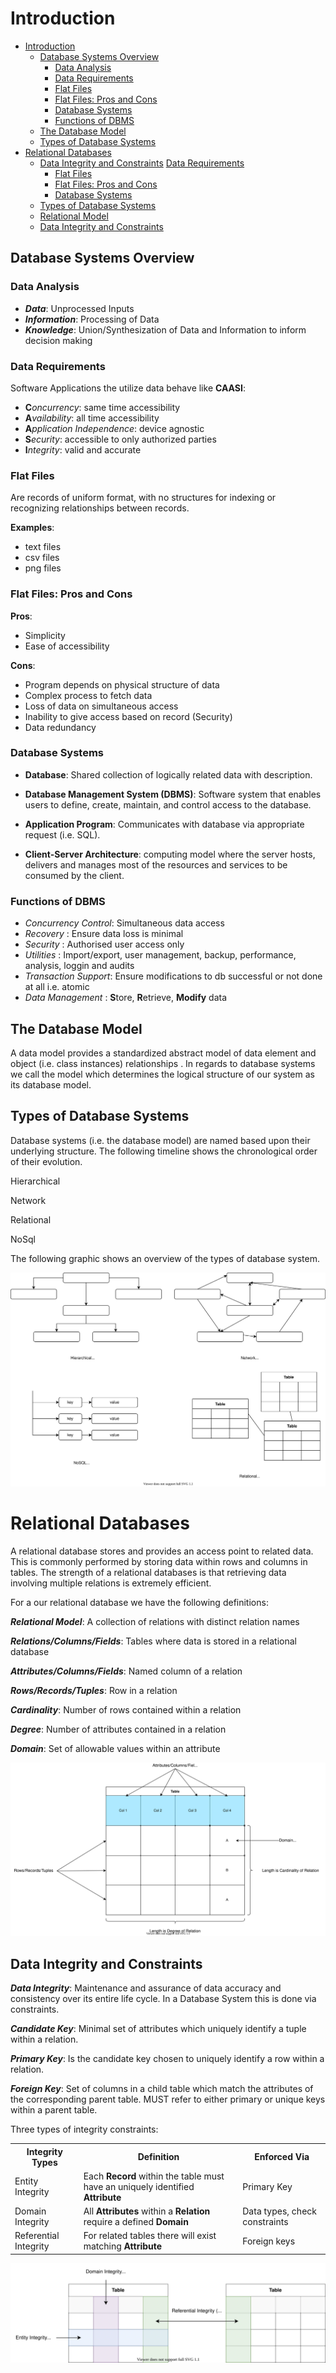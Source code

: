 <link rel="stylesheet" type="text/css" href="./assets/timeline.css">
<link rel="stylesheet" type="text/css" href="./assets/white-bg.css">

# Introduction

- [Introduction](#introduction)
  - [Database Systems Overview](#database-systems-overview)
    - [Data Analysis](#data-analysis)
    - [Data Requirements](#data-requirements)
    - [Flat Files](#flat-files)
    - [Flat Files: Pros and Cons](#flat-files-pros-and-cons)
    - [Database Systems](#database-systems)
    - [Functions of DBMS](#functions-of-dbms)
  - [The Database Model](#the-database-model)
  - [Types of Database Systems](#types-of-database-systems)
- [Relational Databases](#relational-databases)
  - [Data Integrity and Constraints](#data-integrity-and-constraints)
   [Data Requirements](#data-requirements)
    - [Flat Files](#flat-files)
    - [Flat Files: Pros and Cons](#flat-files-pros-and-cons)
    - [Database Systems](#database-systems)
  - [Types of Database Systems](#types-of-database-systems)
  - [Relational Model](#relational-model)
  - [Data Integrity and Constraints](#data-integrity-and-constraints)

## Database Systems Overview

### Data Analysis

- _**Data**_: Unprocessed Inputs
- _**Information**_: Processing of Data
- _**Knowledge**_: Union/Synthesization of Data and Information to inform decision
  making

### Data Requirements

Software Applications the utilize data behave like **CAASI**:

- **C**_oncurrency_: same time accessibility
- **A**_vailability_: all time accessibility
- **A**_pplication Independence_: device agnostic
- **S**_ecurity_: accessible to only authorized parties
- **I**_ntegrity_: valid and accurate

### Flat Files

Are records of uniform format, with no structures for indexing or recognizing
relationships between records.

**Examples**:

- text files
- csv files
- png files

### Flat Files: Pros and Cons

**Pros**:

- Simplicity
- Ease of accessibility

**Cons**:

- Program depends on physical structure of data
- Complex process to fetch data
- Loss of data on simultaneous access
- Inability to give access based on record (Security)
- Data redundancy

### Database Systems

* **Database**: Shared collection of logically related data with description.

* **Database Management System (DBMS)**: Software system that enables users to
define, create, maintain, and control access to the database.

* **Application Program**: Communicates with database via appropriate request
(i.e. SQL).

* **Client-Server Architecture**: computing model where the server hosts, delivers
and manages most of the resources and services to be consumed by the client.

### Functions of DBMS

- _Concurrency Control_: Simultaneous data access
- _Recovery_           : Ensure data loss is minimal
- _Security_           : Authorised user access only
- _Utilities_          : Import/export, user management, backup, performance, analysis, loggin and audits
- _Transaction Support_: Ensure modifications to db successful or not done at
  all i.e. atomic
- _Data Management_    : **S**tore, **R**etrieve, **Modify** data

## The Database Model

A data model provides a standardized abstract model of data element and object
(i.e. class instances) relationships . In regards to database systems we call
the model which determines the logical structure of our system as its database
model.

## Types of Database Systems

Database systems (i.e. the database model) are named based upon their underlying
structure. The following timeline shows the chronological order of their
evolution.

<div class="timeline">
  <div class="container left">
    <div class="content">
      <p>Hierarchical</p>
    </div>
  </div>
  <div class="container right">
    <div class="content">
      <p>Network</p>
    </div>
  </div>
  <div class="container left">
    <div class="content">
      <p>Relational</p>
    </div>
  </div>
  <div class="container right">
    <div class="content">
      <p>NoSql</p>
    </div>
  </div>
</div>

The following graphic shows an overview of the types of database system.

<div class="image">
  <img src="images/introduction/types-of-databases.svg"></img>
</div>

# Relational Databases

A relational database stores and provides an access point to related data. This
is commonly performed by storing data within rows and columns in tables. The
strength of a relational databases is that retrieving data involving
multiple relations is extremely efficient.

For a our relational database we have the following definitions:

_**Relational Model**_: A collection of relations with distinct relation names

_**Relations/Columns/Fields**_: Tables where data is stored in a relational database

_**Attributes/Columns/Fields**_: Named column of a relation

_**Rows/Records/Tuples**_: Row in a relation

_**Cardinality**_: Number of rows contained within a relation

_**Degree**_: Number of attributes contained in a relation

_**Domain**_: Set of allowable values within an attribute


<div class="image">
  <img src="images/introduction/relational-model.svg"></img>
</div>

## Data Integrity and Constraints

_**Data Integrity**_: Maintenance and assurance of data accuracy and consistency
over its entire life cycle. In a Database System this is done via constraints.

_**Candidate Key**_: Minimal set of attributes which uniquely identify a tuple
within a relation.

_**Primary Key**_: Is the candidate key chosen to uniquely identify a row within a
relation.

_**Foreign Key**_: Set of columns in a child table which match the attributes of
the corresponding parent table. MUST refer to either primary or unique keys
within a parent table.

Three types of integrity constraints:

<table>
  <tr>
    <th>Integrity Types</th>
    <th>Definition</th>
    <th>Enforced Via </th>
  </tr>
  <tr>
    <td>Entity Integrity</td>
    <td>Each <b>Record</b> within the table must have an uniquely identified <b>Attribute</></td>
    <td>Primary Key</td>
  </tr>
  <tr>
    <td>Domain Integrity</td>
    <td>All <b>Attributes</b> within a <b>Relation</b> require a defined <b>Domain</b></td>
    <td>Data types, check constraints</td>
  </tr>
  <tr>
    <td>Referential Integrity</td>
    <td>For related tables there will exist matching <b>Attribute</b></td>
    <td>Foreign keys</td>
  </tr>
</table>

<div class="image">
  <img src="images/introduction/data-integrity-and-constraints.svg"></img>
</div>
